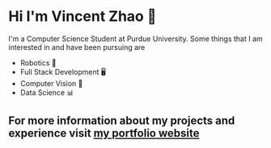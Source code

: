 # Hi I'm Vincent Zhao 🚀

I'm a Computer Science Student at Purdue University. Some things that I am interested in and have been pursuing are

- Robotics 🤖
- Full Stack Development 🖥️
- Computer Vision 👀
- Data Science 📊

## For more information about my projects and experience visit [my portfolio website](https://vincentzhao.fr)
